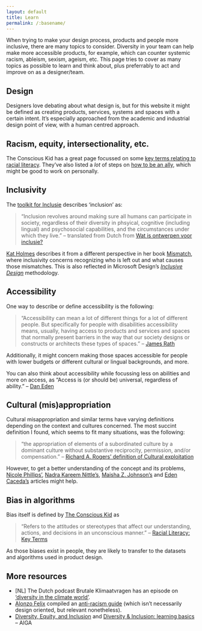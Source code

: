 ```yaml
---
layout: default
title: Learn
permalink: /:basename/
---
```


When trying to make your design process, products and people more inclusive, there are many topics to consider. Diversity in your team can help make more accessible products, for example, which can counter systemic racism, ableism, sexism, ageism, etc. This page tries to cover as many topics as possible to learn and think about, plus preferrably to act and improve on as a designer/team.

## Design
Designers love debating about what design is, but for this website it might be defined as creating products, services, systems and spaces with a certain intent. It’s especially approached from the academic and industrial design point of view, with a human centred approach.

## Racism, equity, intersection&shy;ality, etc.
The Conscious Kid has a great page focussed on some [key terms relating to racial literacy](https://www.theconsciouskid.org/racial-literacy-key-terms). They’ve also listed a *lot* of steps on [how to be an ally](https://www.theconsciouskid.org/how-to-be-an-ally), which might be good to work on personally.

## Inclusivity
The [toolkit for Inclusie](https://inclusie.gebruikercentraal.nl/) describes ‘inclusion’ as:
> “Inclusion revolves around making sure all humans can participate in society, regardless of their diversity in phsyical, cognitive (including lingual) and psychosocial capabilities, and the circumstances under which they live.” – translated from Dutch from [Wat is ontwerpen voor inclusie?](https://inclusie.gebruikercentraal.nl/over-de-toolkit-inclusie/wat-is-ontwerpen-voor-inclusie/)

[Kat Holmes](https://katholmesdesign.com/) describes it from a different perspective in her book [Mismatch](https://mismatch.design/), where inclusivity concerns recognizing who is left out and what causes those mismatches. This is also reflected in Microsoft Design’s [_Inclusive Design_](https://www.microsoft.com/design/inclusive/) methodology.

## Accessibility
One way to describe or define accessibility is the following:
> “Accessibility can mean a lot of different things for a lot of different people. But specifically for people with disabilities accessibility means, usually, having access to products and services and spaces that normally present barriers in the way that our society designs or constructs or architects these types of spaces.” – [James Rath](https://www.youtube.com/watch?v=p6ys7QbXQo8?t=114)

Additionally, it might concern making those spaces accessible for people with lower budgets or different cultural or lingual backgrounds, and more.

You can also think about accessibility while focussing less on abilities and more on access, as “Access is (or should be) universal, regardless of ability.” – [Dan Eden](https://daneden.me/blog/2020/access-ability)

## Cultural (mis)appro&shy;priation
Cultural misappropriation and similar terms have varying definitions depending on the context and cultures concerned. The most succint definition I found, which seems to fit many situations, was the following:
> “the appropriation of elements of a subordinated culture by a dominant culture without substantive reciprocity, permission, and/or compensation.” – [Richard A. Rogers’ definition of Cultural exploitation](https://onlinelibrary.wiley.com/doi/full/10.1111/j.1468-2885.2006.00277.x)

However, to get a better understanding of the concept and its problems, [Nicole Phillips’](https://www.theodysseyonline.com/satire-as-survival), [Nadra Kareem Nittle’s](https://www.thoughtco.com/cultural-appropriation-and-why-iits-wrong-2834561), [Maisha Z. Johnson’s](https://everydayfeminism.com/2015/06/cultural-appropriation-wrong/) and [Eden Caceda’s](https://www.smh.com.au/opinion/our-cultures-are-not-your-costumes-20141114-11myp4.html) articles might help.

## Bias in algorithms
Bias itself is defined by [The Conscious Kid](https://www.theconsciouskid.org/) as
> “Refers to the attitudes or stereotypes that affect our understanding, actions, and decisions in an unconscious manner.” – [Racial Literacy: Key Terms](https://www.theconsciouskid.org/racial-literacy-key-terms)

As those biases exist in people, they are likely to transfer to the datasets and algorithms used in product design.

## More resources
- [NL] The Dutch podcast Brutale Klimaatvragen has an episode on [‘diversity in the climate world’](https://open.spotify.com/episode/3XFQtaj9XcddqxHKQY67yQ?si=dKFcUlCQQOKGlsfioriFAg).
- [Alonzo Felix](https://twitter.com/alonzofelix) compiled an [anti-racism guide](https://www.notion.so/Anti-racism-Guide-31ae62793b684ea1bdddefe8cfa84c19) (which isn’t necessarily design oriented, but relevant nonetheless).
- [Diversity, Equity, and Inclusion](https://www.aiga.org/diversity-equity-inclusion) and [Diversity & Inclusion: learning basics](https://www.aiga.org/aiga/content/tools-and-resources/diversity-and-inclusion/diversity-inclusion-learning-basics/) – AIGA
